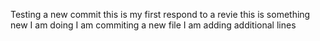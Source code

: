 Testing a new commit
this is my first respond to a revie
this is something new I am doing
I am commiting a new file
I am adding additional lines
